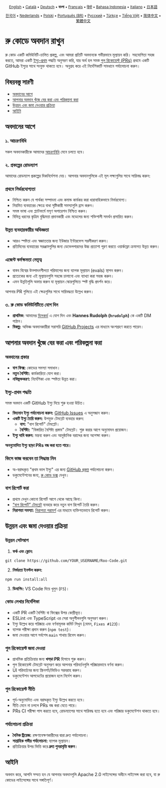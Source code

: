 <div align="center">
<sub>

[English](../../CONTRIBUTING.md) • [Català](../ca/CONTRIBUTING.md) • [Deutsch](../de/CONTRIBUTING.md) • <b>বাংলা</b> • [Français](../fr/CONTRIBUTING.md) • [हिंदी](../hi/CONTRIBUTING.md) • [Bahasa Indonesia](../id/CONTRIBUTING.md) • [Italiano](../it/CONTRIBUTING.md) • [日本語](../ja/CONTRIBUTING.md)

</sub>
<sub>

[한국어](../ko/CONTRIBUTING.md) • [Nederlands](../nl/CONTRIBUTING.md) • [Polski](../pl/CONTRIBUTING.md) • [Português (BR)](../pt-BR/CONTRIBUTING.md) • [Русский](../ru/CONTRIBUTING.md) • [Türkçe](../tr/CONTRIBUTING.md) • [Tiếng Việt](../vi/CONTRIBUTING.md) • [简体中文](../zh-CN/CONTRIBUTING.md) • [繁體中文](../zh-TW/CONTRIBUTING.md)

</sub>
</div>

# রু কোডে অবদান রাখুন

রু কোড একটি কমিউনিটি-চালিত প্রকল্প, এবং আমরা প্রতিটি অবদানকে গভীরভাবে মূল্যায়ন করি। সহযোগিতা সহজ করতে, আমরা একটি [ইস্যু-প্রথম](#issue-first-approach) পদ্ধতি অনুসরণ করি, যার অর্থ হল সমস্ত [পুল রিকোয়েস্ট (PRs)](#pull-request-submission) প্রথমে একটি GitHub ইস্যুর সাথে সংযুক্ত থাকতে হবে। অনুগ্রহ করে এই নির্দেশিকাটি সাবধানে পর্যালোচনা করুন।

## বিষয়বস্তু সারণী

- [অবদানের আগে](#before-contributing)
- [আপনার অবদান খুঁজে বের করা এবং পরিকল্পনা করা](#finding-and-planning-your-contribution)
- [উন্নয়ন এবং জমা দেওয়ার প্রক্রিয়া](#development-and-submission-process)
- [আইনি](#legal)

## অবদানের আগে

### ১. আচরণবিধি

সকল অবদানকারীকে আমাদের [আচরণবিধি](./CODE_OF_CONDUCT.md) মেনে চলতে হবে।

### ২. প্রকল্পের রোডম্যাপ

আমাদের রোডম্যাপ প্রকল্পের দিকনির্দেশনা দেয়। আপনার অবদানগুলিকে এই মূল লক্ষ্যগুলির সাথে সারিবদ্ধ করুন:

### প্রথমে নির্ভরযোগ্যতা

- নিশ্চিত করুন যে পার্থক্য সম্পাদনা এবং কমান্ড কার্যকর করা ধারাবাহিকভাবে নির্ভরযোগ্য।
- নিয়মিত ব্যবহারের ক্ষেত্রে বাধা সৃষ্টিকারী সমস্যাগুলি হ্রাস করুন।
- সমস্ত ভাষা এবং প্ল্যাটফর্মে মসৃণ অপারেশন নিশ্চিত করুন।
- বিভিন্ন ধরনের কৃত্রিম বুদ্ধিমত্তা প্রদানকারী এবং মডেলের জন্য শক্তিশালী সমর্থন প্রসারিত করুন।

### উন্নত ব্যবহারকারীর অভিজ্ঞতা

- আরও স্পষ্টতা এবং স্বজ্ঞাততার জন্য ইউজার ইন্টারফেস সরলীকরণ করুন।
- প্রতিদিনের ব্যবহারের সরঞ্জামগুলির জন্য ডেভেলপারদের উচ্চ প্রত্যাশা পূরণ করতে ওয়ার্কফ্লো ক্রমাগত উন্নত করুন।

### এজেন্ট কর্মক্ষমতা নেতৃত্ব

- বাস্তব বিশ্বের উত্পাদনশীলতা পরিমাপের জন্য ব্যাপক মূল্যায়ন (evals) স্থাপন করুন।
- প্রত্যেকের জন্য এই মূল্যায়নগুলি সহজে চালানো এবং ব্যাখ্যা করা সহজ করুন।
- এমন উন্নতিগুলি অফার করুন যা মূল্যায়ন স্কোরগুলিতে স্পষ্ট বৃদ্ধি প্রদর্শন করে।

আপনার PR গুলিতে এই ক্ষেত্রগুলির সাথে সারিবদ্ধতা উল্লেখ করুন।

### ৩. রু কোড কমিউনিটিতে যোগ দিন

- **প্রাথমিক:** আমাদের [ডিসকর্ড](https://discord.gg/roocode) এ যোগ দিন এবং **Hannes Rudolph (`hrudolph`)** কে একটি DM পাঠান।
- **বিকল্প:** অভিজ্ঞ অবদানকারীরা সরাসরি [GitHub Projects](https://github.com/orgs/RooCodeInc/projects/1) এর মাধ্যমে অংশগ্রহণ করতে পারেন।

## আপনার অবদান খুঁজে বের করা এবং পরিকল্পনা করা

### অবদানের প্রকার

- **বাগ ফিক্স:** কোডের সমস্যা সমাধান।
- **নতুন বৈশিষ্ট্য:** কার্যকারিতা যোগ করা।
- **নথিভুক্তকরণ:** নির্দেশিকা এবং স্পষ্টতা উন্নত করা।

### ইস্যু-প্রথম পদ্ধতি

সমস্ত অবদান একটি GitHub ইস্যু দিয়ে শুরু হওয়া উচিত।

- **বিদ্যমান ইস্যু পর্যালোচনা করুন:** [GitHub Issues](https://github.com/RooCodeInc/Roo-Code/issues) এ অনুসন্ধান করুন।
- **একটি ইস্যু তৈরি করুন:** উপযুক্ত টেমপ্লেট ব্যবহার করুন:
    - **বাগ:** "বাগ রিপোর্ট" টেমপ্লেট।
    - **বৈশিষ্ট্য:** "বিস্তারিত বৈশিষ্ট্য প্রস্তাব" টেমপ্লেট। শুরু করার আগে অনুমোদন প্রয়োজন।
- **ইস্যু দাবি করুন:** মন্তব্য করুন এবং আনুষ্ঠানিক বরাদ্দের জন্য অপেক্ষা করুন।

**অননুমোদিত ইস্যু ছাড়া PRs বন্ধ করা হতে পারে।**

### কিসে কাজ করবেন তা সিদ্ধান্ত নিন

- অ-বরাদ্দকৃত "প্রথম ভাল ইস্যু" এর জন্য [GitHub প্রকল্প](https://github.com/orgs/RooCodeInc/projects/1) পর্যালোচনা করুন।
- ডকুমেন্টেশনের জন্য, [রু কোড ডক্স](https://github.com/RooCodeInc/Roo-Code-Docs) দেখুন।

### বাগ রিপোর্ট করা

- প্রথমে দেখুন কোনো রিপোর্ট আগে থেকে আছে কিনা।
- [“বাগ রিপোর্ট” টেমপ্লেট](https://github.com/RooCodeInc/Roo-Code/issues/new/choose) ব্যবহার করে নতুন বাগ রিপোর্ট তৈরি করুন।
- **নিরাপত্তা সমস্যা:** [নিরাপত্তা পরামর্শ](https://github.com/RooCodeInc/Roo-Code/security/advisories/new) এর মাধ্যমে ব্যক্তিগতভাবে রিপোর্ট করুন।

## উন্নয়ন এবং জমা দেওয়ার প্রক্রিয়া

### উন্নয়ন সেটআপ

1. **ফর্ক এবং ক্লোন:**

```
git clone https://github.com/YOUR_USERNAME/Roo-Code.git
```

2. **নির্ভরতা ইনস্টল করুন:**

```
npm run install:all
```

3. **ডিবাগিং:** VS Code দিয়ে খুলুন (`F5`)।

### কোড লেখার নির্দেশিকা

- একটি PR একটি বৈশিষ্ট্য বা ফিক্সের উপর কেন্দ্রীভূত।
- ESLint এবং TypeScript এর সেরা অনুশীলনগুলি অনুসরণ করুন।
- ইস্যু উল্লেখ করে পরিষ্কার এবং বর্ণনামূলক কমিট লিখুন (যেমন, `Fixes #123`)।
- ব্যাপক পরীক্ষা প্রদান করুন (`npm test`)।
- জমা দেওয়ার আগে সর্বশেষ `main` শাখায় রিবেস করুন।

### পুল রিকোয়েস্ট জমা দেওয়া

- প্রাথমিক প্রতিক্রিয়ার জন্য **খসড়া PR** হিসাবে শুরু করুন।
- পুল রিকোয়েস্ট টেমপ্লেট অনুসরণ করে আপনার পরিবর্তনগুলি পরিষ্কারভাবে বর্ণনা করুন।
- UI পরিবর্তনের জন্য স্ক্রিনশট/ভিডিও সরবরাহ করুন।
- ডকুমেন্টেশন আপডেটের প্রয়োজন হলে নির্দেশ করুন।

### পুল রিকোয়েস্ট নীতি

- পূর্ব-অনুমোদিত এবং বরাদ্দকৃত ইস্যু উল্লেখ করতে হবে।
- নীতি মেনে না চললে PRs বন্ধ করা যেতে পারে।
- PRs CI পরীক্ষা পাস করতে হবে, রোডম্যাপের সাথে সারিবদ্ধ হতে হবে এবং পরিষ্কার ডকুমেন্টেশন থাকতে হবে।

### পর্যালোচনা প্রক্রিয়া

- **দৈনিক ট্রিয়েজ:** রক্ষণাবেক্ষণকারীদের দ্বারা দ্রুত পর্যালোচনা।
- **সাপ্তাহিক গভীর পর্যালোচনা:** ব্যাপক মূল্যায়ন।
- প্রতিক্রিয়ার উপর ভিত্তি করে **দ্রুত পুনরাবৃত্তি করুন**।

## আইনি

অবদান করে, আপনি সম্মত হন যে আপনার অবদানগুলি Apache 2.0 লাইসেন্সের অধীনে লাইসেন্স করা হবে, যা রু কোডের লাইসেন্সের সাথে সঙ্গতিপূর্ণ।
